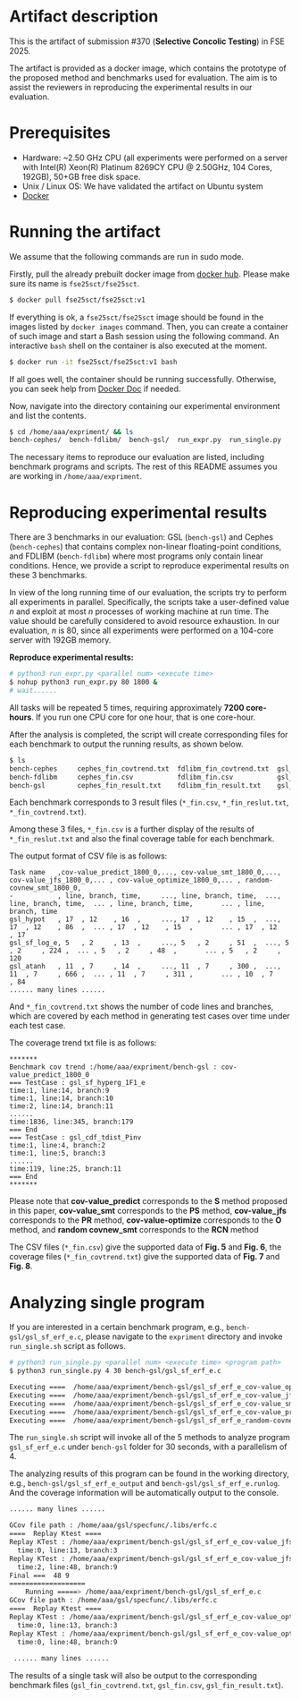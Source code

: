 # Artifact description
This is the artifact of submission #370 (**Selective Concolic Testing**) in FSE 2025. 

The artifact is provided as a docker image, which contains the prototype of the proposed method and benchmarks used for evaluation. The aim is to assist the reviewers in reproducing the experimental results in our evaluation.

# Prerequisites
+ Hardware: ~2.50 GHz CPU (all experiments were performed on a server with Intel(R) Xeon(R) Platinum 8269CY CPU @ 2.50GHz, 104 Cores, 192GB), 50+GB free disk space.
+ Unix / Linux OS: We have validated the artifact on Ubuntu system
+ [Docker](https://www.docker.com/pricing/)

# Running the artifact
We assume that the following commands are run in sudo mode. 

Firstly, pull the already prebuilt docker image from [docker hub](https://hub.docker.com/r/fse25sct/fse25sct). Please make sure its name is `fse25sct/fse25sct`.
```sh
$ docker pull fse25sct/fse25sct:v1
```

If everything is ok, a `fse25sct/fse25sct` image should be found in the images listed by `docker images` command. Then, you can create a container of such image and start a Bash session using the following command. An interactive `bash` shell on the container is also executed at the moment.
```sh
$ docker run -it fse25sct/fse25sct:v1 bash
```

If all goes well, the container should be running successfully. Otherwise, you can seek help from [Docker Doc](https://docs.docker.com/) if needed. 

Now, navigate into the directory containing our experimental environment and list the contents. 
```sh
$ cd /home/aaa/expriment/ && ls
bench-cephes/  bench-fdlibm/  bench-gsl/  run_expr.py  run_single.py
```
The necessary items to reproduce our evaluation are listed, including benchmark programs and scripts. The rest of this README assumes you are working in `/home/aaa/expriment`.

# Reproducing experimental results

There are 3 benchmarks in our evaluation: GSL (`bench-gsl`) and Cephes (`bench-cephes`) that contains complex non-linear floating-point conditions, and FDLIBM (`bench-fdlibm`) where most programs only contain linear conditions. Hence, we provide a script to reproduce experimental results on these 3 benchmarks. 

In view of the long running time of our evaluation, the scripts try to perform all experiments in parallel. Specifically, the scripts take a user-defined value *n* and exploit at most *n* processes of working machine at run time. The value should be carefully considered to avoid resource exhaustion. In our evaluation, *n* is 80, since all experiments were performed on a 104-core server with 192GB memory.

**Reproduce experimental results:**

```bash
# python3 run_expr.py <parallel num> <execute time>
$ nohup python3 run_expr.py 80 1800 &  
# wait......
```

All tasks will be repeated 5 times, requiring approximately **7200 core-hours**. If you run one CPU core for one hour, that is one core-hour. 

After the analysis is completed, the script will create corresponding files for each benchmark to output the running results, as shown below.

```bash
$ ls
bench-cephes     cephes_fin_covtrend.txt  fdlibm_fin_covtrend.txt  gsl_fin_covtrend.txt  run_expr.py      
bench-fdlibm     cephes_fin.csv           fdlibm_fin.csv           gsl_fin.csv           run_single.py
bench-gsl        cephes_fin_result.txt    fdlibm_fin_result.txt    gsl_fin_result.txt    
```

Each benchmark corresponds to 3 result files (`*_fin.csv`, `*_fin_reslut.txt`, `*_fin_covtrend.txt`). 

Among these 3 files, `*_fin.csv` is a further display of the results of `*_fin_reslut.txt` and also the final coverage table for each benchmark.

The output format of CSV file is as follows:

```
Task name   ,cov-value_predict_1800_0,..., cov-value_smt_1800_0,..., cov-value_jfs_1800_0,... , cov-value_optimize_1800_0,... , random-covnew_smt_1800_0,
-           , line, branch, time,     ..., line, branch, time,  ..., line, branch, time,  ... , line, branch, time,       ... , line, branch, time
gsl_hypot   , 17  , 12    , 16  ,     ..., 17  , 12    , 15  ,  ..., 17  , 12    , 86  ,  ... , 17  , 12    , 15  ,       ... , 17  , 12    , 17
gsl_sf_log_e, 5   , 2     , 13  ,     ..., 5   , 2     , 51  ,  ..., 5   , 2     , 224 ,  ... , 5   , 2     , 48  ,       ... , 5   , 2     , 120
gsl_atanh   , 11  , 7     , 14  ,     ..., 11  , 7     , 300 ,  ..., 11  , 7     , 666 ,  ... , 11  , 7     , 311 ,       ... , 10  , 7     , 84
...... many lines ......
```

And `*_fin_covtrend.txt` shows the number of code lines and branches, which are covered by each method in generating test cases over time under each test case.

The coverage trend txt file is as follows:

```
*******
Benchmark cov trend :/home/aaa/expriment/bench-gsl : cov-value_predict_1800_0
=== TestCase : gsl_sf_hyperg_1F1_e
time:1, line:14, branch:9
time:1, line:14, branch:10
time:2, line:14, branch:11
......
time:1836, line:345, branch:179
=== End
=== TestCase : gsl_cdf_tdist_Pinv
time:1, line:4, branch:2
time:1, line:5, branch:3
......
time:119, line:25, branch:11
=== End
*******
```

Please note that **cov-value_predict** corresponds to the **S** method proposed in this paper, **cov-value_smt** corresponds to the **PS** method, **cov-value_jfs** corresponds to the **PR** method, **cov-value-optimize** corresponds to the **O** method, and **random covnew_smt** corresponds to the **RCN** method

The CSV files (`*_fin.csv`) give the supported data of **Fig. 5** and **Fig. 6**, the coverage files (`*_fin_covtrend.txt`) give the supported data of **Fig. 7** and **Fig. 8**.

# Analyzing single program
If you are interested in a certain benchmark program, e.g., `bench-gsl/gsl_sf_erf_e.c`, please navigate to the `expriment` directory and invoke `run_single.sh` script as follows.

```bash
# python3 run_single.py <parallel num> <execute time> <program path>
$ python3 run_single.py 4 30 bench-gsl/gsl_sf_erf_e.c

Executing ====  /home/aaa/expriment/bench-gsl/gsl_sf_erf_e_cov-value_optimize_30_0_output
Executing ====  /home/aaa/expriment/bench-gsl/gsl_sf_erf_e_cov-value_jfs_30_0_output
Executing ====  /home/aaa/expriment/bench-gsl/gsl_sf_erf_e_cov-value_smt_30_0_output
Executing ====  /home/aaa/expriment/bench-gsl/gsl_sf_erf_e_cov-value_predict_30_0_output
Executing ====  /home/aaa/expriment/bench-gsl/gsl_sf_erf_e_random-covnew_smt_30_0_output
```
The `run_single.sh` script will invoke all of the 5 methods to analyze program `gsl_sf_erf_e.c` under `bench-gsl` folder for 30 seconds, with a parallelism of 4. 

The analyzing results of this program can be found in the working directory, e.g., `bench-gsl/gsl_sf_erf_e_output` and `bench-gsl/gsl_sf_erf_e.runlog`. And the coverage information will be automatically output to the console.

```bash
...... many lines ......

GCov file path : /home/aaa/gsl/specfunc/.libs/erfc.c
====  Replay Ktest ====
Replay KTest : /home/aaa/expriment/bench-gsl/gsl_sf_erf_e_cov-value_jfs_30_0_output/test000001.ktest
  time:0, line:13, branch:3
Replay KTest : /home/aaa/expriment/bench-gsl/gsl_sf_erf_e_cov-value_jfs_30_0_output/test000002.ktest
  time:2, line:48, branch:9
Final ===  48 9 
===================
    Running =====> /home/aaa/expriment/bench-gsl/gsl_sf_erf_e.c
GCov file path : /home/aaa/gsl/specfunc/.libs/erfc.c
====  Replay Ktest ====
Replay KTest : /home/aaa/expriment/bench-gsl/gsl_sf_erf_e_cov-value_optimize_30_0_output/test000001.ktest
  time:0, line:13, branch:3
Replay KTest : /home/aaa/expriment/bench-gsl/gsl_sf_erf_e_cov-value_optimize_30_0_output/test000002.ktest
  time:0, line:48, branch:9
  
 ...... many lines ......
```

The results of a single task will also be output to the corresponding benchmark files (`gsl_fin_covtrend.txt`, `gsl_fin.csv`, `gsl_fin_result.txt`).
